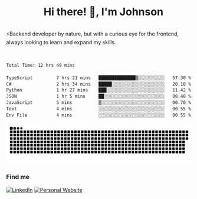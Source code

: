 <div id="user-content-toc">
  <ul align="center">
    <summary><h1 style="display: inline-block">Hi there! 👋, I'm Johnson</h1></summary>
  </ul>
</div>

⚡Backend developer by nature, but with a curious eye for the frontend, always looking to learn and expand my skills.

<br>


<!--START_SECTION:waka-->

```txt
Total Time: 12 hrs 49 mins

TypeScript         7 hrs 21 mins   ██████████████▒░░░░░░░░░░   57.30 %
C#                 2 hrs 34 mins   █████░░░░░░░░░░░░░░░░░░░░   20.10 %
Python             1 hr 27 mins    ███░░░░░░░░░░░░░░░░░░░░░░   11.42 %
JSON               1 hr 5 mins     ██░░░░░░░░░░░░░░░░░░░░░░░   08.48 %
JavaScript         5 mins          ▒░░░░░░░░░░░░░░░░░░░░░░░░   00.70 %
Text               4 mins          ░░░░░░░░░░░░░░░░░░░░░░░░░   00.55 %
Env File           4 mins          ░░░░░░░░░░░░░░░░░░░░░░░░░   00.55 %
```

<!--END_SECTION:waka-->

<picture>
  <source  srcset="https://github.com/joshwambere/joshwambere/blob/output/github-contribution-grid-snake-dark.svg?palette=github-dark">
  <source  srcset="https://github.com/joshwambere/joshwambere/blob/output/github-contribution-grid-snake.svg">
  <img alt="github contribution grid snake animation" src="https://github.com/joshwambere/joshwambere/blob/output/github-contribution-grid-snake.svg">
</picture>

### Find me
<a href="https://www.linkedin.com/in/dusabe-johnson" target="_blank"><img src="https://img.shields.io/badge/LinkedIn-%230077B5.svg?&style=flat&logo=linkedin&logoColor=white" alt="LinkedIn"></a>
‎‎ [![Personal Website](https://img.shields.io/badge/visit-Johnsonis.me-blue)](https://johnsonis.me/)
